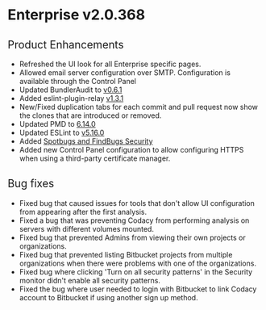 # Enterprise v2.0.368

## <span style="font-weight: 400;">Product Enhancements</span>

-   <span style="font-weight: 400;">Refreshed the UI look for all
    Enterprise specific pages. </span>
-   <span style="font-weight: 400;">Allowed email server configuration
    over SMTP. Configuration is available through the Control
    Panel</span>
-   <span style="font-weight: 400;">Updated BundlerAudit to
    [v0.6.1](https://github.com/rubysec/bundler-audit/releases/tag/v0.6.1)</span>
-   <span style="font-weight: 400;">Added eslint-plugin-relay
    [v1.3.1](https://www.npmjs.com/package/eslint-plugin-relay)</span>
-   <span style="font-weight: 400;">New/Fixed duplication tabs for each
    commit and pull request now show the clones that are introduced or
    removed.</span>
-   <span style="font-weight: 400;">Updated PMD to
    [6.14.0](https://pmd.github.io/2019/04/28/PMD-6.14.0/)</span>
-   <span style="font-weight: 400;">Updated ESLint to
    [v5.16.0](https://eslint.org/blog/2019/03/eslint-v5.16.0-released)</span>
-   <span style="font-weight: 400;">Added [Spotbugs and FindBugs
    Security](../../related-tools/run-spotbugs.md)</span>
-   <span style="font-weight: 400;">Added new Control Panel
    configuration to allow configuring HTTPS when using a third-party
    certificate manager. </span>

## <span style="font-weight: 400;">Bug fixes</span>

-   <span style="font-weight: 400;">Fixed bug that caused issues for
    tools that don't allow UI configuration from appearing after the
    first analysis.</span>
-   <span style="font-weight: 400;">Fixed a bug that was preventing
    Codacy from performing analysis on servers with different volumes
    mounted.</span>
-   <span style="font-weight: 400;">Fixed bug that prevented Admins from
    viewing their own projects or organizations.</span>
-   <span style="font-weight: 400;">Fixed bug that prevented listing
    Bitbucket projects from multiple organizations when there were
    problems with one of the organizations.</span>
-   <span style="font-weight: 400;">Fixed bug where clicking 'Turn on
    all security patterns' in the Security monitor didn't enable all
    security patterns.</span>
-   <span style="font-weight: 400;">Fixed the bug where user needed to
    login with Bitbucket to link Codacy account to Bitbucket if using
    another sign up method.</span>
